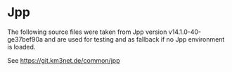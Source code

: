 # Jpp

The following source files were taken from Jpp version v14.1.0-40-ge37bef90a
and are used for testing and as fallback if no Jpp environment is loaded.

See https://git.km3net.de/common/jpp
